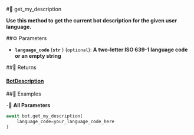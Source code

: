 #🔧 get_my_description

**Use this method to get the current bot description for the given user language.**

##⚙️ Parameters

- **`language_code`** (**`str`** ) (`optional`): **A two-letter ISO 639-1 language code or an empty string**

##📲 Returns

#### [BotDescription](../types/BotDescription.md)

##📀 Examples


-🔋 **All Parameters**

```python
await bot.get_my_description(
    language_code=your_language_code_here
)
```
